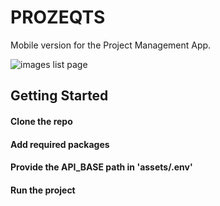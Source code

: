 # PROZEQTS

Mobile version for the Project Management App.

![images list page](https://res.cloudinary.com/jtam/image/upload/v1675348849/apps/prozeqts/dashboard/dashboard.png)

## Getting Started

#### Clone the repo

#### Add required packages

#### Provide the API_BASE path in 'assets/.env'

#### Run the project
